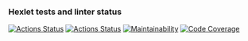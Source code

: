 ### Hexlet tests and linter status

[![Actions Status](https://github.com/anorone/typescript-project-81/actions/workflows/hexlet-check.yml/badge.svg)](https://github.com/anorone/typescript-project-81/actions)
[![Actions Status](https://github.com/zhenia-chugaev/forms/actions/workflows/quality-check.yml/badge.svg)](https://github.com/zhenia-chugaev/forms/actions/workflows/quality-check.yml)
[![Maintainability](https://qlty.sh/badges/dd13ad1c-8bbf-4c88-b753-f7a0c7ede6bf/maintainability.svg)](https://qlty.sh/gh/zhenia-chugaev/projects/forms)
[![Code Coverage](https://qlty.sh/badges/dd13ad1c-8bbf-4c88-b753-f7a0c7ede6bf/test_coverage.svg)](https://qlty.sh/gh/zhenia-chugaev/projects/forms)
